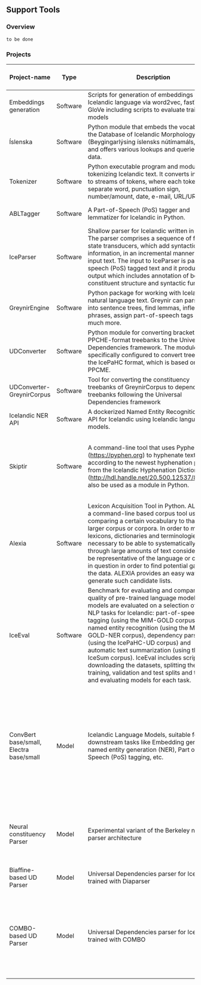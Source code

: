 ## Support Tools

### Overview

`to be done`

### Projects

| Project-name | Type | <div style="width:350px"/> Description | <div style="width:100px"/> Location | Last update (05.24) | Status | Buildable | Model reproducable ? | Comment |
|--------------|------|-------------|----------|---------------------|--------|-----------|----------------------|---------|
| Embeddings generation | Software | Scripts for generation of embeddings for the Icelandic language via word2vec, fastText, GloVe including scripts to evaluate trained models | [GitHub](https://github.com/icelandic-lt/ordgreypingar_embeddings) | 3 years | - | - | YES | Where are the models ? |
| Íslenska | Software | Python module that embeds the vocabulary of the Database of Icelandic Morphology (Beygingarlýsing íslensks nútímamáls, BÍN) and offers various lookups and queries of the data. | [GitHub](https://github.com/icelandic-lt/BinPackage) | 5 months | - | - | - | - |
| Tokenizer | Software | Python executable program and module for tokenizing Icelandic text. It converts input text to streams of tokens, where each token is a separate word, punctuation sign, number/amount, date, e-mail, URL/URI, etc. | [GitHub](https://github.com/icelandic-lt/Tokenizer)<br>[Clarin.is](http://hdl.handle.net/20.500.12537/262) | 22.10 | - | - | - | - |
| ABLTagger | Software | A Part-of-Speech (PoS) tagger and lemmatizer for Icelandic in Python. | [GitHub](https://github.com/icelandic-lt/POS)<br>[Clarin.is](http://hdl.handle.net/20.500.12537/115)<br>[Clarin.is](http://hdl.handle.net/20.500.12537/134) | 10 months | - | - | YES | - |
| IceParser | Software | Shallow parser for Icelandic written in Java. The parser comprises a sequence of finite-state transducers, which add syntactic information, in an incremental manner, into the input text. The input to IceParser is part-of-speech (PoS) tagged text and it produces output which includes annotation of both constituent structure and syntactic functions. | [GitHub](https://github.com/icelandic-lt/icenlp)<br>[Clarin.is](http://hdl.handle.net/20.500.12537/122) | 21.07 | - | - | - | - |
| GreynirEngine | Software | Python package for working with Icelandic natural language text. Greynir can parse text into sentence trees, find lemmas, inflect noun phrases, assign part-of-speech tags and much more. | [GitHub](https://github.com/icelandic-lt/GreynirEngine)<br>[Clarin.is](http://hdl.handle.net/20.500.12537/269) | 7 months | - | - | - | - |
| UDConverter | Software | Python module for converting bracket-parsed PPCHE-format treebanks to the Universal Dependencies framework. The module is specifically configured to convert treebanks in the IcePaHC format, which is based on PPCME. | [GitHub](https://github.com/icelandic-lt/UDConverter) | 22.10 | - | - | - | - |
| UDConverter-GreynirCorpus | Software | Tool for converting the constituency treebanks of GreynirCorpus to dependency treebanks following the Universal Dependencies framework | [GitHub](https://github.com/icelandic-lt/UDConverter-GreynirCorpus)<br>[Clarin.is](http://hdl.handle.net/20.500.12537/222) | 22.06 | - | - | - | - |
| Icelandic NER API | Software | A dockerized Named Entity Recognition (NER) API for Icelandic using Icelandic language models. | [GitHub](https://github.com/icelandic-lt/Icelandic-NER-API)<br>[Clarin.is](http://hdl.handle.net/20.500.12537/159)<br>[Clarin.is](http://hdl.handle.net/20.500.12537/118) | 21.09 | - | - | - | - |
| Skiptir | Software | A command-line tool that uses Pyphen (https://pyphen.org) to hyphenate text according to the newest hyphenation patterns from the Icelandic Hyphenation Dictionary (http://hdl.handle.net/20.500.12537/86). Can also be used as a module in Python. | [GitHub](https://github.com/icelandic-lt/skiptir)<br>[Clarin.is](http://hdl.handle.net/20.500.12537/87) | 20.10 | - | - | - | When used as a module, the GPL-v3 applies and an appropriate comment should be explicitely given ! |
| Alexia | Software | Lexicon Acquisition Tool in Python. ALEXIA is a command-line based corpus tool used for comparing a certain vocabulary to that of a larger corpus or corpora. In order to maintain lexicons, dictionaries and terminologies, it is necessary to be able to systematically go through large amounts of text considered to be representative of the language or category in question in order to find potential gaps in the data. ALEXIA provides an easy way to generate such candidate lists. | [GitHub](https://github.com/icelandic-lt/ALEXIA_ordtokutol)<br>[Clarin.is](http://hdl.handle.net/20.500.12537/123) | 21.08 | - | - | - | - |
| IceEval | Software | Benchmark for evaluating and comparing the quality of pre-trained language models. The models are evaluated on a selection of four NLP tasks for Icelandic: part-of-speech tagging (using the MIM-GOLD corpus), named entity recognition (using the MIM-GOLD-NER corpus), dependency parsing (using the IcePaHC-UD corpus) and automatic text summarization (using the IceSum corpus). IceEval includes scripts for downloading the datasets, splitting them into training, validation and test splits and training and evaluating models for each task. | [Clarin.is](http://hdl.handle.net/20.500.12537/297) | - | - | - | - | Move source code to Icelandic LT GitHub repo |
| ConvBert base/small, Electra base/small | Model | Icelandic Language Models, suitable for downstream tasks like Embedding generation, named entity generation (NER), Part of Speech (PoS) tagging, etc.  | [HuggingFace](https://huggingface.co/Icelandic-lt/) | > 2 years | - | - | Jein | Got feedback from jonfd: cleaning and pretraining scripts are clear now. Will add those to the Hugging Face repos. Scripts missing are IGC->BERT Dataset transformation scripts, the procedure is clear though |
| Neural constituency Parser | Model | Experimental variant of the Berkeley neural parser architecture | [Clarin.is](http://hdl.handle.net/20.500.12537/149)<br>[HuggingFace](https://huggingface.co/Icelandic-lt/neural_parser) | 21.09 | Experimental | - | NO | Deliverable is a Docker-image with the model file inside. No training script, etc. are provided. |
| Biaffine-based UD Parser | Model | Universal Dependencies parser for Icelandic trained with Diaparser | [Clarin.is](http://hdl.handle.net/20.500.12537/302)<br>[HuggingFace](https://huggingface.co/Icelandic-lt/biaffine_parser) | 22.12 | - | - | NO | Readme for running model provided, but not functioning |
| COMBO-based UD Parser | Model | Universal Dependencies parser for Icelandic trained with COMBO | [Clarin.is](http://hdl.handle.net/20.500.12537/301)<br>[HuggingFace](https://huggingface.co/Icelandic-lt/combo_parser) | 22.12 | - | - | NO | provided README doesn't provide any info for running the code, requirements.txt not installable (Python 3.8), Python version ? |
